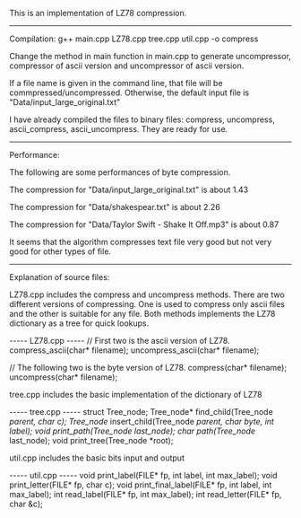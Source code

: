 This is an implementation of LZ78 compression.

--------------------
Compilation:
g++ main.cpp LZ78.cpp tree.cpp util.cpp -o compress

Change the method in main function in main.cpp to generate uncompressor, compressor of ascii version and uncompressor of ascii version.

If a file name is given in the command line, that file will be commpressed/uncompressed. Otherwise, the default input file is "Data/input_large_original.txt"

I have already compiled the files to binary files: compress, uncompress, ascii_compress, ascii_uncompress. They are ready for use.

--------------------
Performance:

The following are some performances of byte compression.

The compression for "Data/input_large_original.txt" is about 1.43

The compression for "Data/shakespear.txt" is about 2.26

The compression for "Data/Taylor Swift - Shake It Off.mp3" is about 0.87

It seems that the algorithm compresses text file very good but not very good for other types of file.

--------------------
Explanation of source files:

LZ78.cpp includes the compress and uncompress methods. There are two different versions of compressing. One is used to compress only ascii files and the other is suitable for any file. Both methods implements the LZ78 dictionary as a tree for quick lookups.

----- LZ78.cpp -----
// First two is the ascii version of LZ78.
compress_ascii(char* filename);
uncompress_ascii(char* filename);

// The following two is the byte version of LZ78.
compress(char* filename);
uncompress(char* filename);


tree.cpp includes the basic implementation of the dictionary of LZ78

----- tree.cpp -----
struct Tree_node;
Tree_node* find_child(Tree_node *parent, char c);
Tree_node* insert_child(Tree_node *parent, char byte, int label);
void print_path(Tree_node *last_node);
char* path(Tree_node* last_node);
void print_tree(Tree_node *root);


util.cpp includes the basic bits input and output

----- util.cpp -----
void print_label(FILE* fp, int label, int max_label);
void print_letter(FILE* fp, char c);
void print_final_label(FILE* fp, int label, int max_label);
int read_label(FILE* fp, int max_label);
int read_letter(FILE* fp, char &c);
